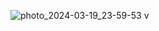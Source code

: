 ![photo_2024-03-19_23-59-53](https://github.com/sud0pacman/MeditationComposeUI/assets/96905615/8d53b9f0-cc77-4b31-9417-1d4d91ad659d)
v
